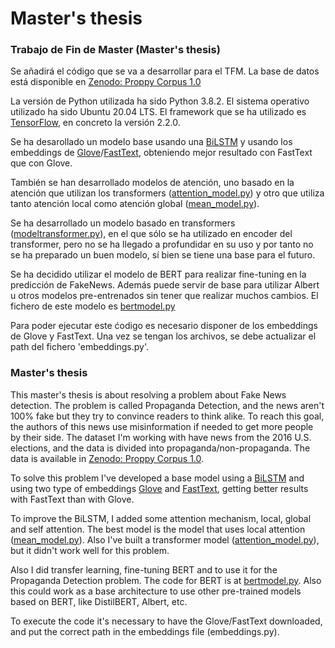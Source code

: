 # Master's thesis
### Trabajo de Fin de Master (Master's thesis)

Se añadirá el código que se va a desarrollar para el TFM. La base de datos está disponible en [Zenodo: Proppy Corpus 1.0](https://zenodo.org/record/3271522#.XS6qRUUzau4)

La versión de Python utilizada ha sido Python 3.8.2. El sistema operativo utilizado ha sido Ubuntu 20.04 LTS. El framework que se ha utilizado es [TensorFlow](http://tensorflow.org/), en concreto la versión 2.2.0. 

Se ha desarollado un modelo base usando una [BiLSTM](https://github.com/AlArgente/TFM/blob/master/code/cnnrnn_model.py) y usando los embeddings de [Glove](https://nlp.stanford.edu/projects/glove/)/[FastText](https://fasttext.cc/), obteniendo mejor resultado con FastText que con Glove.

También se han desarrollado modelos de atención, uno basado en la atención que utilizan los transformers ([attention_model.py](https://github.com/AlArgente/TFM/blob/master/code/attention_model.py)) y otro que utiliza tanto atención local como atención global ([mean_model.py](https://github.com/AlArgente/TFM/blob/master/code/mean_model.py)). 

Se ha desarrollado un modelo basado en transformers ([modeltransformer.py](https://github.com/AlArgente/TFM/blob/master/code/modeltransformer.py)), en el que sólo se ha utilizado en encoder del transformer, pero no se ha llegado a profundidar en su uso y por tanto no se ha preparado un buen modelo, sí bien se tiene una base para el futuro.

Se ha decidido utilizar el modelo de BERT para realizar fine-tuning en la predicción de FakeNews. Además puede servir de base para utilizar Albert u otros modelos pre-entrenados sin tener que realizar muchos cambios. El fichero de este modelo es [bertmodel.py](https://github.com/AlArgente/TFM/blob/master/code/bertmodel.py)

Para poder ejecutar este ćodigo es necesario disponer de los embeddings de Glove y FastText. Una vez se tengan los archivos, se debe actualizar el path del fichero 'embeddings.py'.

### Master's thesis

This master's thesis is about resolving a problem about Fake News detection. The problem is called Propaganda Detection, and the news aren't 100% fake but they try to convince readers to think alike. To reach this goal, the authors of this news use misinformation if needed to get more people by their side. The dataset I'm working with have news from the 2016 U.S. elections, and the data is divided into propaganda/non-propaganda. The data is available in [Zenodo: Proppy Corpus 1.0](https://zenodo.org/record/3271522#.XS6qRUUzau4).

To solve this problem I've developed a base model using a [BiLSTM](https://github.com/AlArgente/TFM/blob/master/code/cnnrnn_model.py) and using two type of embeddings [Glove](https://nlp.stanford.edu/projects/glove/) and [FastText](https://fasttext.cc/), getting better results with FastText than with Glove. 

To improve the BiLSTM, I added some attention mechanism, local, global and self attention. The best model is the model that uses local attention ([mean_model.py](https://github.com/AlArgente/TFM/blob/master/code/mean_model.py)). Also I've built a transformer model ([attention_model.py](https://github.com/AlArgente/TFM/blob/master/code/attention_model.py)), but it didn't work well for this problem.

Also I did transfer learning, fine-tuning BERT and to use it for the Propaganda Detection problem. The code for BERT is at  [bertmodel.py](https://github.com/AlArgente/TFM/blob/master/code/bertmodel.py). Also this could work as a base architecture to use other pre-trained models based on BERT, like DistilBERT, Albert, etc.

To execute the code it's necessary to have the Glove/FastText downloaded, and put the correct path in the embeddings file (embeddings.py).
